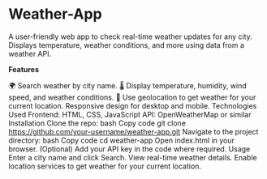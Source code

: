 # Weather-App
A user-friendly web app to check real-time weather updates for any city. Displays temperature, weather conditions, and more using data from a weather API.



**Features**

🌍 Search weather by city name.
🌡️ Display temperature, humidity, wind speed, and weather conditions.
📍 Use geolocation to get weather for your current location.
Responsive design for desktop and mobile.
Technologies Used
Frontend: HTML, CSS, JavaScript
API: OpenWeatherMap or similar
Installation
Clone the repo:
bash
Copy code
git clone https://github.com/your-username/weather-app.git
Navigate to the project directory:
bash
Copy code
cd weather-app
Open index.html in your browser.
(Optional) Add your API key in the code where required.
Usage
Enter a city name and click Search.
View real-time weather details.
Enable location services to get weather for your current location.
